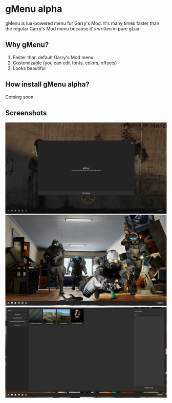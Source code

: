 # gMenu alpha
gMenu is lua-powered menu for Garry's Mod.
It's many times faster than the regular Garry's Mod menu because it's written in pure gLua.

## Why gMenu?
1. Faster than default Garry's Mod menu.
2. Customizable (you can edit fonts, colors, offsets)
3. Looks beautiful

## How install gMenu alpha?
Coming soon

## Screenshots
![First](https://github.com/johngetman/gmenu/blob/main/pictures/01.png?raw=true)
![Second](https://github.com/johngetman/gmenu/blob/main/pictures/02.png?raw=true)
![Tritary](https://github.com/johngetman/gmenu/blob/main/pictures/03.png?raw=true)
